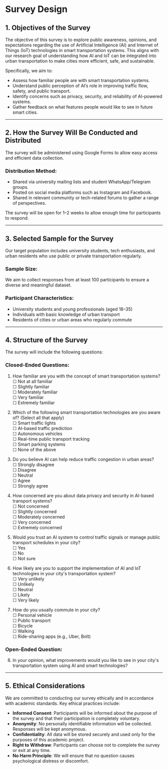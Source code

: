 # Survey Design

## 1. Objectives of the Survey

The objective of this survey is to explore public awareness, opinions, and expectations regarding the use of Artificial Intelligence (AI) and Internet of Things (IoT) technologies in smart transportation systems. This aligns with our research goal of understanding how AI and IoT can be integrated into urban transportation to make cities more efficient, safe, and sustainable.

Specifically, we aim to:
- Assess how familiar people are with smart transportation systems.
- Understand public perception of AI’s role in improving traffic flow, safety, and public transport.
- Identify concerns such as privacy, security, and reliability of AI-powered systems.
- Gather feedback on what features people would like to see in future smart cities.

---

## 2. How the Survey Will Be Conducted and Distributed

The survey will be administered using Google Forms to allow easy access and efficient data collection.

### Distribution Method:
- Shared via university mailing lists and student WhatsApp/Telegram groups.
- Posted on social media platforms such as Instagram and Facebook.
- Shared in relevant community or tech-related forums to gather a range of perspectives.

The survey will be open for 1–2 weeks to allow enough time for participants to respond.

---

## 3. Selected Sample for the Survey

Our target population includes university students, tech enthusiasts, and urban residents who use public or private transportation regularly.

### Sample Size:
We aim to collect responses from at least 100 participants to ensure a diverse and meaningful dataset.

### Participant Characteristics:
- University students and young professionals (aged 18–35)
- Individuals with basic knowledge of urban transport
- Residents of cities or urban areas who regularly commute

---

## 4. Structure of the Survey

The survey will include the following questions:

### Closed-Ended Questions:

1. How familiar are you with the concept of smart transportation systems?  
   ☐ Not at all familiar  
   ☐ Slightly familiar  
   ☐ Moderately familiar  
   ☐ Very familiar  
   ☐ Extremely familiar

2. Which of the following smart transportation technologies are you aware of? (Select all that apply)  
   ☐ Smart traffic lights  
   ☐ AI-based traffic prediction  
   ☐ Autonomous vehicles  
   ☐ Real-time public transport tracking  
   ☐ Smart parking systems  
   ☐ None of the above

3. Do you believe AI can help reduce traffic congestion in urban areas?  
   ☐ Strongly disagree  
   ☐ Disagree  
   ☐ Neutral  
   ☐ Agree  
   ☐ Strongly agree

4. How concerned are you about data privacy and security in AI-based transport systems?  
   ☐ Not concerned  
   ☐ Slightly concerned  
   ☐ Moderately concerned  
   ☐ Very concerned  
   ☐ Extremely concerned

5. Would you trust an AI system to control traffic signals or manage public transport schedules in your city?  
   ☐ Yes  
   ☐ No  
   ☐ Not sure

6. How likely are you to support the implementation of AI and IoT technologies in your city's transportation system?  
   ☐ Very unlikely  
   ☐ Unlikely  
   ☐ Neutral  
   ☐ Likely  
   ☐ Very likely

7. How do you usually commute in your city?  
   ☐ Personal vehicle  
   ☐ Public transport  
   ☐ Bicycle  
   ☐ Walking  
   ☐ Ride-sharing apps (e.g., Uber, Bolt)

### Open-Ended Question:

8. In your opinion, what improvements would you like to see in your city's transportation system using AI and smart technologies?

---

## 5. Ethical Considerations

We are committed to conducting our survey ethically and in accordance with academic standards. Key ethical practices include:

- **Informed Consent**: Participants will be informed about the purpose of the survey and that their participation is completely voluntary.
- **Anonymity**: No personally identifiable information will be collected. Responses will be kept anonymous.
- **Confidentiality**: All data will be stored securely and used only for the purposes of this academic project.
- **Right to Withdraw**: Participants can choose not to complete the survey or exit at any time.
- **No Harm Principle**: We will ensure that no question causes psychological distress or discomfort.


